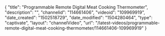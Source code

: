 {
    "title": "Programmable Remote Digital Meat Cooking Thermometer",
    "description": "",
    "channelid": "114661406",
    "videoid": "109969919",
    "date_created": "1502518729",
    "date_modified": "1504280464",
    "type": "captivate",
    "layout": "channelVideo",
    "url": "\/latest-videos\/programmable-remote-digital-meat-cooking-thermometer\/114661406-109969919"
}